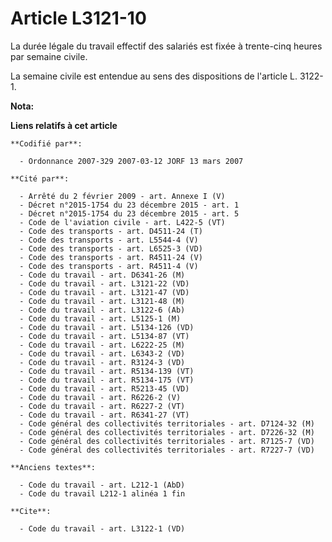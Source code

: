# Article L3121-10

La durée légale du travail effectif des salariés est fixée à trente-cinq heures par semaine civile.

La semaine civile est entendue au sens des dispositions de l'article L. 3122-1.

**Nota:**



**Liens relatifs à cet article**

	**Codifié par**:

	  - Ordonnance 2007-329 2007-03-12 JORF 13 mars 2007

	**Cité par**:

	  - Arrêté du 2 février 2009 - art. Annexe I (V)
	  - Décret n°2015-1754 du 23 décembre 2015 - art. 1
	  - Décret n°2015-1754 du 23 décembre 2015 - art. 5
	  - Code de l'aviation civile - art. L422-5 (VT)
	  - Code des transports - art. D4511-24 (T)
	  - Code des transports - art. L5544-4 (V)
	  - Code des transports - art. L6525-3 (VD)
	  - Code des transports - art. R4511-24 (V)
	  - Code des transports - art. R4511-4 (V)
	  - Code du travail - art. D6341-26 (M)
	  - Code du travail - art. L3121-22 (VD)
	  - Code du travail - art. L3121-47 (VD)
	  - Code du travail - art. L3121-48 (M)
	  - Code du travail - art. L3122-6 (Ab)
	  - Code du travail - art. L5125-1 (M)
	  - Code du travail - art. L5134-126 (VD)
	  - Code du travail - art. L5134-87 (VT)
	  - Code du travail - art. L6222-25 (M)
	  - Code du travail - art. L6343-2 (VD)
	  - Code du travail - art. R3124-3 (VD)
	  - Code du travail - art. R5134-139 (VT)
	  - Code du travail - art. R5134-175 (VT)
	  - Code du travail - art. R5213-45 (VD)
	  - Code du travail - art. R6226-2 (V)
	  - Code du travail - art. R6227-2 (VT)
	  - Code du travail - art. R6341-27 (VT)
	  - Code général des collectivités territoriales - art. D7124-32 (M)
	  - Code général des collectivités territoriales - art. D7226-32 (M)
	  - Code général des collectivités territoriales - art. R7125-7 (VD)
	  - Code général des collectivités territoriales - art. R7227-7 (VD)

	**Anciens textes**:

	  - Code du travail - art. L212-1 (AbD)
	  - Code du travail L212-1 alinéa 1 fin

	**Cite**:

	  - Code du travail - art. L3122-1 (VD)
